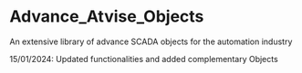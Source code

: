 # Advance_Atvise_Objects
An extensive library of advance SCADA objects for the automation industry

15/01/2024: Updated functionalities and added complementary Objects
